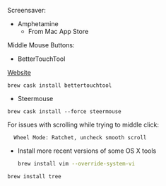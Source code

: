 Screensaver:

* Amphetamine
  * From Mac App Store

Middle Mouse Buttons:

* BetterTouchTool

[Website](https://folivora.ai/downloads/)

```
brew cask install bettertouchtool
```

* Steermouse

```
brew cask install --force steermouse
```

For issues with scrolling while trying to middle click:
```
  Wheel Mode: Ratchet, uncheck smooth scroll
```

* Install more recent versions of some OS X tools
  ```bash
  brew install vim --override-system-vi
  ```

```
brew install tree
```
